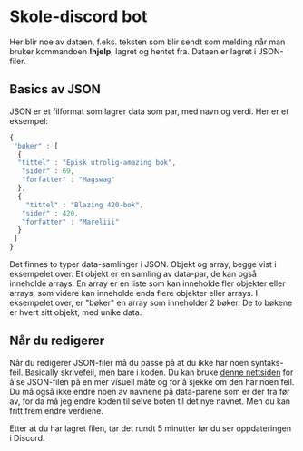# Skole-discord bot
Her blir noe av dataen, f.eks. teksten som blir sendt som melding når man bruker kommandoen <b>!hjelp</b>, lagret og hentet fra. Dataen er lagret i JSON-filer.
## Basics av JSON
JSON er et filformat som lagrer data som par, med navn og verdi.
Her er et eksempel:
```javascript
{
 "bøker" : [
  {
  "tittel" : "Episk utrolig-amazing bok",
   "sider" : 69,
   "forfatter" : "Magswag"
  },
  {
    "tittel" : "Blazing 420-bok",
   "sider" : 420,
   "forfatter" : "Mareliii"
  }
 ]
}
```
Det finnes to typer data-samlinger i JSON. Objekt og array, begge vist i eksempelet over. Et objekt er en samling av data-par, de kan også inneholde arrays. En array er en liste som kan inneholde fler objekter eller arrays, som videre kan inneholde enda flere objekter eller arrays.
I eksempelet over, er "bøker" en array som inneholder 2 bøker. De to bøkene er hvert sitt objekt, med unike data.
## Når du redigerer
Når du redigerer JSON-filer må du passe på at du ikke har noen syntaks-feil. Basically skrivefeil, men bare i koden. Du kan bruke [denne nettsiden](http://jsonviewer.stack.hu/) for å se JSON-filen på en mer visuell måte og for å sjekke om den har noen feil. Du må også ikke endre noen av navnene på data-parene som er der fra før av, for da må jeg endre koden til selve boten til det nye navnet. Men du kan fritt frem endre verdiene.

Etter at du har lagret filen, tar det rundt 5 minutter før du ser oppdateringen i Discord.
